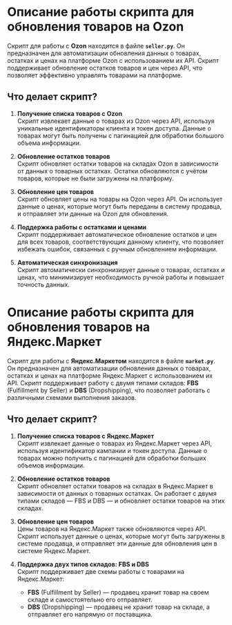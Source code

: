# Описание работы скрипта для обновления товаров на Ozon

Скрипт для работы с **Ozon** находится в файле **`seller.py`**. Он предназначен для автоматизации обновления данных о товарах, остатках и ценах на платформе Ozon с использованием их API. Скрипт поддерживает обновление остатков товаров и цен через API, что позволяет эффективно управлять товарами на платформе.

## Что делает скрипт?

1. **Получение списка товаров с Ozon**  
   Скрипт извлекает данные о товарах из Ozon через API, используя уникальные идентификаторы клиента и токен доступа. Данные о товарах могут быть получены с пагинацией для обработки большого объема информации.

2. **Обновление остатков товаров**  
   Скрипт обновляет остатки товаров на складах Ozon в зависимости от данных о товарных остатках. Остатки обновляются с учётом товаров, которые не были загружены на платформу.

3. **Обновление цен товаров**  
   Скрипт обновляет цены на товары на Ozon через API. Он использует данные о ценах, которые могут быть переданы в систему продавца, и отправляет эти данные на Ozon для обновления.

4. **Поддержка работы с остатками и ценами**  
   Скрипт поддерживает автоматическое обновление остатков и цен для всех товаров, соответствующих данному клиенту, что позволяет избежать ошибок, связанных с ручным обновлением информации.

5. **Автоматическая синхронизация**  
   Скрипт автоматически синхронизирует данные о товарах, остатках и ценах, что минимизирует необходимость ручной работы и повышает точность данных.

# Описание работы скрипта для обновления товаров на Яндекс.Маркет

Скрипт для работы с **Яндекс.Маркетом** находится в файле **`market.py`**. Он предназначен для автоматизации обновления данных о товарах, остатках и ценах на платформе Яндекс.Маркет с использованием их API. Скрипт поддерживает работу с двумя типами складов: **FBS** (Fulfillment by Seller) и **DBS** (Dropshipping), что позволяет работать с различными схемами выполнения заказов.

## Что делает скрипт?

1. **Получение списка товаров с Яндекс.Маркет**  
   Скрипт извлекает данные о товарах из Яндекс.Маркет через API, используя идентификатор кампании и токен доступа. Данные о товарах можно получить с пагинацией для обработки больших объемов информации.

2. **Обновление остатков товаров**  
   Скрипт обновляет остатки товаров на складах в Яндекс.Маркет в зависимости от данных о товарных остатках. Он работает с двумя типами складов — FBS и DBS — и обновляет остатки товаров на этих складах.

3. **Обновление цен товаров**  
   Цены товаров на Яндекс.Маркет также обновляются через API. Скрипт использует данные о ценах, которые могут быть загружены в системе продавца, и отправляет эти данные для обновления цен в системе Яндекс.Маркет.

4. **Поддержка двух типов складов: FBS и DBS**  
   Скрипт поддерживает две схемы работы с товарами на Яндекс.Маркет:
   - **FBS** (Fulfillment by Seller) — продавец хранит товар на своем складе и самостоятельно его отправляет.
   - **DBS** (Dropshipping) — продавец не хранит товар на складе, а отправляет его напрямую от поставщика.
